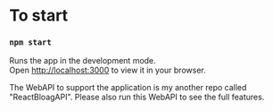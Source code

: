 # To start

### `npm start`

Runs the app in the development mode.\
Open [http://localhost:3000](http://localhost:3000) to view it in your browser.

The WebAPI to support the application is my another repo called "ReactBloagAPI".
Please also run this WebAPI to see the full features.
